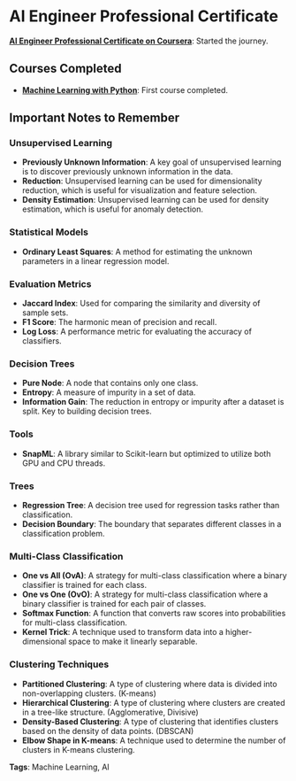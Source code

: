# AI Engineer Professional Certificate
**[AI Engineer Professional Certificate on Coursera](https://www.coursera.org/professional-certificates/ai-engineer)**: Started the journey.

## Courses Completed
- **[Machine Learning with Python](https://www.coursera.org/learn/machine-learning-with-python)**: First course completed.

## Important Notes to Remember

### Unsupervised Learning
- **Previously Unknown Information**: A key goal of unsupervised learning is to discover previously unknown information in the data.
- **Reduction**: Unsupervised learning can be used for dimensionality reduction, which is useful for visualization and feature selection.
- **Density Estimation**: Unsupervised learning can be used for density estimation, which is useful for anomaly detection.

### Statistical Models
- **Ordinary Least Squares**: A method for estimating the unknown parameters in a linear regression model.

### Evaluation Metrics
- **Jaccard Index**: Used for comparing the similarity and diversity of sample sets.
- **F1 Score**: The harmonic mean of precision and recall.
- **Log Loss**: A performance metric for evaluating the accuracy of classifiers.

### Decision Trees
- **Pure Node**: A node that contains only one class.
- **Entropy**: A measure of impurity in a set of data.
- **Information Gain**: The reduction in entropy or impurity after a dataset is split. Key to building decision trees.

### Tools
- **SnapML**: A library similar to Scikit-learn but optimized to utilize both GPU and CPU threads.

### Trees
- **Regression Tree**: A decision tree used for regression tasks rather than classification.
- **Decision Boundary**: The boundary that separates different classes in a classification problem.

### Multi-Class Classification
- **One vs All (OvA)**: A strategy for multi-class classification where a binary classifier is trained for each class.
- **One vs One (OvO)**: A strategy for multi-class classification where a binary classifier is trained for each pair of classes.
- **Softmax Function**: A function that converts raw scores into probabilities for multi-class classification.
- **Kernel Trick**: A technique used to transform data into a higher-dimensional space to make it linearly separable.

### Clustering Techniques
- **Partitioned Clustering**: A type of clustering where data is divided into non-overlapping clusters. (K-means)
- **Hierarchical Clustering**: A type of clustering where clusters are created in a tree-like structure. (Agglomerative, Divisive)
- **Density-Based Clustering**: A type of clustering that identifies clusters based on the density of data points. (DBSCAN)
- **Elbow Shape in K-means**: A technique used to determine the number of clusters in K-means clustering.

**Tags**: Machine Learning, AI